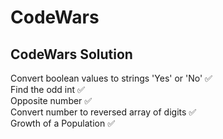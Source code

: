 # CodeWars
 ## CodeWars Solution

Convert boolean values to strings 'Yes' or 'No' :white_check_mark: <br>
Find the odd int :white_check_mark: <br>
Opposite number :white_check_mark: <br>
Convert number to reversed array of digits :white_check_mark: <br>
Growth of a Population :white_check_mark: <br>